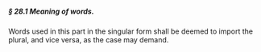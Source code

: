 ##### § 28.1 Meaning of words. #####

Words used in this part in the singular form shall be deemed to import the plural, and vice versa, as the case may demand.